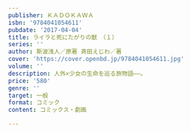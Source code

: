 ```yaml
---
publisher: ＫＡＤＯＫＡＷＡ
isbn: '9784041054611'
pubdate: '2017-04-04'
title: ライラと死にたがりの獣　（１）
series: ''
author: 斯波浅人／原著 斉田えじわ／著
cover: 'https://cover.openbd.jp/9784041054611.jpg'
volume: ''
description: 人外×少女の生命を巡る旅物語――。
price: '580'
genre: ''
target: 一般
format: コミック
content: コミックス・劇画

---
```

